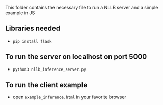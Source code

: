 This folder contains the necessary file to run a NLLB server and a simple example in JS

## Libraries needed
- `pip install flask`

## To run the server on localhost on port 5000
- `python3 nllb_inference_server.py`

## To run the client example
- open `example_inference.html` in your favorite browser